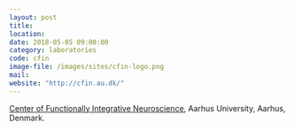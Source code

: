 ```yaml
---
layout: post
title:
location:
date: 2018-05-05 09:00:00
category: laboratories
code: cfin
image-file: /images/sites/cfin-logo.png
mail:
website: "http://cfin.au.dk/"
---
```

[Center of Functionally Integrative Neuroscience](http://cfin.au.dk/), Aarhus University, Aarhus, Denmark.
